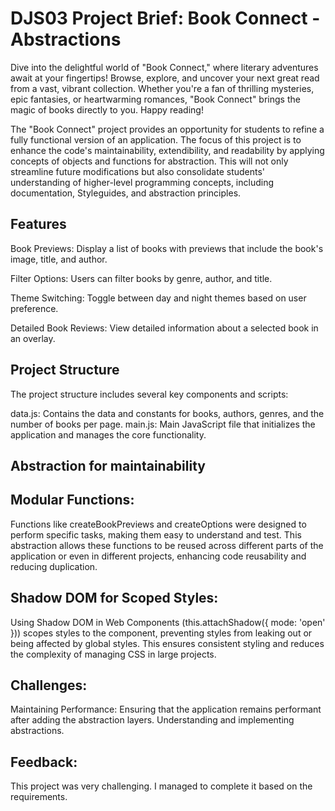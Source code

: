 # DJS03 Project Brief: Book Connect - Abstractions

Dive into the delightful world of "Book Connect," where literary adventures await at your fingertips! Browse, explore, and uncover your next great read from a vast, vibrant collection. Whether you're a fan of thrilling mysteries, epic fantasies, or heartwarming romances, "Book Connect" brings the magic of books directly to you. Happy reading! 

The "Book Connect" project provides an opportunity for students to refine a fully functional version of an application. The focus of this project is to enhance the code's maintainability, extendibility, and readability by applying concepts of objects and functions for abstraction. This will not only streamline future modifications but also consolidate students' understanding of higher-level programming concepts, including documentation, Styleguides, and abstraction principles.

## Features
Book Previews: Display a list of books with previews that include the book's image, title, and author.

Filter Options: Users can filter books by genre, author, and title.

Theme Switching: Toggle between day and night themes based on user preference.

Detailed Book Reviews: View detailed information about a selected book in an overlay.

## Project Structure
The project structure includes several key components and scripts:

data.js: Contains the data and constants for books, authors, genres, and the number of books per page.
main.js: Main JavaScript file that initializes the application and manages the core functionality.

## Abstraction for maintainability
## Modular Functions:

Functions like createBookPreviews and createOptions were designed to perform specific tasks, making them easy to understand and test.
This abstraction allows these functions to be reused across different parts of the application or even in different projects, enhancing code reusability and reducing duplication.

## Shadow DOM for Scoped Styles:

Using Shadow DOM in Web Components (this.attachShadow({ mode: 'open' })) scopes styles to the component, preventing styles from leaking out or being affected by global styles.
This ensures consistent styling and reduces the complexity of managing CSS in large projects.

## Challenges:
Maintaining Performance: Ensuring that the application remains performant after adding the abstraction layers.
Understanding and implementing abstractions.

## Feedback:
This project was very challenging. I managed to complete it based on the requirements.